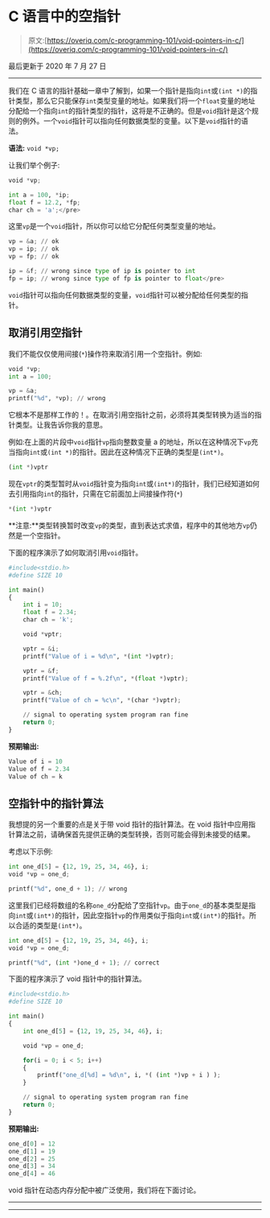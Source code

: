 # C 语言中的空指针

> 原文:[https://overiq.com/c-programming-101/void-pointers-in-c/](https://overiq.com/c-programming-101/void-pointers-in-c/)

最后更新于 2020 年 7 月 27 日

* * *

我们在 C 语言的指针基础一章中了解到，如果一个指针是指向`int`或`(int *)`的指针类型，那么它只能保存`int`类型变量的地址。如果我们将一个`float`变量的地址分配给一个指向`int`的指针类型的指针，这将是不正确的。但是`void`指针是这个规则的例外。一个`void`指针可以指向任何数据类型的变量。以下是`void`指针的语法。

**语法:** `void *vp;`

让我们举个例子:

```py
void *vp;

int a = 100, *ip;
float f = 12.2, *fp;
char ch = 'a';</pre>

```

这里`vp`是一个`void`指针，所以你可以给它分配任何类型变量的地址。

```py
vp = &a; // ok
vp = ip; // ok
vp = fp; // ok

ip = &f; // wrong since type of ip is pointer to int
fp = ip; // wrong since type of fp is pointer to float</pre>

```

`void`指针可以指向任何数据类型的变量，`void`指针可以被分配给任何类型的指针。

## 取消引用空指针

我们不能仅仅使用间接(`*`)操作符来取消引用一个空指针。例如:

```py
void *vp;
int a = 100;

vp = &a;
printf("%d", *vp); // wrong

```

它根本不是那样工作的！。在取消引用空指针之前，必须将其类型转换为适当的指针类型。让我告诉你我的意思。

例如:在上面的片段中`void`指针`vp`指向整数变量 a 的地址，所以在这种情况下`vp`充当指向`int`或`(int *)`的指针。因此在这种情况下正确的类型是`(int*)`。

```py
(int *)vptr

```

现在`vptr`的类型暂时从`void`指针变为指向`int`或`(int*)`的指针，我们已经知道如何去引用指向`int`的指针，只需在它前面加上间接操作符(`*`)

```py
*(int *)vptr

```

**注意:**类型转换暂时改变`vp`的类型，直到表达式求值，程序中的其他地方`vp`仍然是一个空指针。

下面的程序演示了如何取消引用`void`指针。

```py
#include<stdio.h>
#define SIZE 10

int main()
{
    int i = 10;
    float f = 2.34;
    char ch = 'k';

    void *vptr;

    vptr = &i;
    printf("Value of i = %d\n", *(int *)vptr);

    vptr = &f;
    printf("Value of f = %.2f\n", *(float *)vptr);

    vptr = &ch;
    printf("Value of ch = %c\n", *(char *)vptr);

    // signal to operating system program ran fine
    return 0;
}

```

**预期输出:**

```py
Value of i = 10
Value of f = 2.34
Value of ch = k

```

## 空指针中的指针算法

我想提的另一个重要的点是关于带 void 指针的指针算法。在 void 指针中应用指针算法之前，请确保首先提供正确的类型转换，否则可能会得到未接受的结果。

考虑以下示例:

```py
int one_d[5] = {12, 19, 25, 34, 46}, i;
void *vp = one_d;

printf("%d", one_d + 1); // wrong

```

这里我们已经将数组的名称`one_d`分配给了空指针`vp`。由于`one_d`的基本类型是指向`int`或`(int*)`的指针，因此空指针`vp`的作用类似于指向`int`或`(int*)`的指针。所以合适的类型是`(int*)`。

```py
int one_d[5] = {12, 19, 25, 34, 46}, i;
void *vp = one_d;

printf("%d", (int *)one_d + 1); // correct

```

下面的程序演示了 void 指针中的指针算法。

```py
#include<stdio.h>
#define SIZE 10

int main()
{
    int one_d[5] = {12, 19, 25, 34, 46}, i;

    void *vp = one_d;

    for(i = 0; i < 5; i++)
    {
        printf("one_d[%d] = %d\n", i, *( (int *)vp + i ) );
    }

    // signal to operating system program ran fine
    return 0;
}

```

**预期输出:**

```py
one_d[0] = 12
one_d[1] = 19
one_d[2] = 25
one_d[3] = 34
one_d[4] = 46

```

void 指针在动态内存分配中被广泛使用，我们将在下面讨论。

* * *

* * *